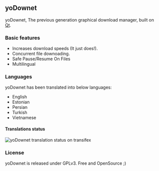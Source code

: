 ## yoDownet

yoDownet, The previous generation graphical download manager, built on [Qt][1].

### Basic features

* Increases download speeds (It just does!).
* Concurrent file downoading.
* Safe Pause/Resume On Files
* Multilingual


### Languages

yoDownet has been translated into below languages:
* English
* Estonian
* Persian
* Turkish
* Vietnamese

#### Translations status

![yoDownet translation status on transifex](https://www.transifex.com/projects/p/yodownet/resource/ts/chart/image_png "yoDownet translation status on transifex")


### License
yoDownet is released under GPLv3. Free and OpenSource ;)



[1]: http://qt-project.org/
